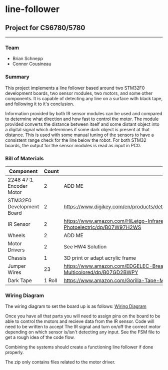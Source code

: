 
# line-follower
## Project for CS6780/5780
____
### Team
 - Brian Schnepp
 - Connor Cousineau

### Summary

This project implements a line follower based around two STM32F0 development boards, two sensor modules, two motors, and some other components. It is capable of detecting any line on a surface with black tape, and following it to it's conclusion.

Information provided by both IR sensor modules can be used and compared to determine what direction and how fast to control the motor. The module provided converts the distance between itself and some distant object into a digital signal which determines if some dark object is present at that distance. This is used with some manual tuning of the sensors to have a consistent range check for the line below the robot.
For both STM32 boards, the output for the sensor modules is read as input in PC0.

### Bill of Materials
| Component  | Count  | Store Link  |
|---|---|---|
|2248 47:1 Encoder Motor|  2 |  ADD ME |
|STM32F0 Development Board|  2 |https://www.digikey.com/en/products/detail/stmicroelectronics/STM32F0DISCOVERY/3045359|
|IR Sensor|  2 |https://www.amazon.com/HiLetgo-Infrared-Avoidance-Reflective-Photoelectric/dp/B07W97H2WS|
|Wheels | 2 | ADD ME |
|Motor Drivers | 2 | See HW4 Solution |
|Chassis | 1 | 3D print or adapt acrylic frame|
|Jumper Wires | 23 | https://www.amazon.com/EDGELEC-Breadboard-Optional-Assorted-Multicolored/dp/B07GD2BWPY
|Dark Tape | 1 Roll | https://www.amazon.com/Gorilla-Tape-Mini-Travel-Black/dp/B01M2AAGTZ

### Wiring Diagram
The wiring diagram to set the board up is as follows:
[Wiring Diagram](WiringDiagram.png)
  
Once you have all that parts you will need to assign pins on the board to be able to control the motors and recieve data from the IR sensor.
Code will need to be written to accept The IR signal and turn on/off the correct motor depending on which sensor is/isn't detecting any input. See the FSM file to get a rough idea of the code flow.

Combining the systems should create a functioning line follower if done properly. 

The zip only contains files related to the motor driver. 
  
